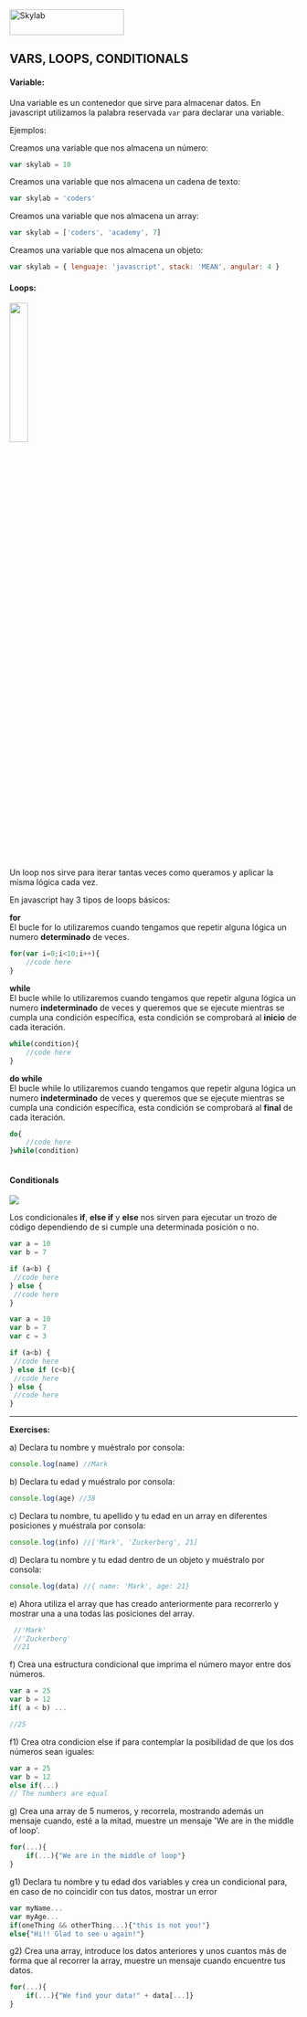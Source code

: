 <img src="http://www.skylabcoders.com/images/403/default.png" alt="Skylab" style="width:200px;height:45px;">

## VARS, LOOPS, CONDITIONALS

#### Variable:

Una variable es un contenedor que sirve para almacenar datos.
En javascript utilizamos la palabra reservada ``` var ``` para declarar una variable. 

Ejemplos:

Creamos una variable que nos almacena un número:
```javascript
var skylab = 10
```

Creamos una variable que nos almacena un cadena de texto:
```javascript
var skylab = 'coders'
```

Creamos una variable que nos almacena un array:
```javascript
var skylab = ['coders', 'academy', 7]
```

Creamos una variable que nos almacena un objeto:
```javascript
var skylab = { lenguaje: 'javascript', stack: 'MEAN', angular: 4 }
```

#### Loops:

<img src="http://3.bp.blogspot.com/-f6yRbQQ_lCU/VXaV3w5WEbI/AAAAAAAAAJI/0-czJApvhEc/s1600/C-For-Loop-Statement.jpg" style="width:25%;height:25%;">


Un loop nos sirve para iterar tantas veces como queramos y aplicar la misma lógica cada vez.

En javascript hay 3 tipos de loops básicos:

**for**  
El bucle for lo utilizaremos cuando tengamos que repetir alguna lógica un numero **determinado** de veces.
```javascript
for(var i=0;i<10;i++){
    //code here
}
```

**while**   
El bucle while lo utilizaremos cuando tengamos que repetir alguna lógica un numero **indeterminado** de veces y queremos que se ejecute mientras se cumpla una condición específica, esta condición se comprobará al **inicio** de cada iteración.

```javascript
while(condition){
    //code here
}
```

**do while**  
El bucle while lo utilizaremos cuando tengamos que repetir alguna lógica un numero **indeterminado** de veces y queremos que se ejecute mientras se cumpla una condición específica, esta condición se comprobará al **final** de cada iteración.
```javascript
do{
    //code here
}while(condition)
    
```


#### Conditionals
<img src="http://cess.nyu.edu/wp-content/uploads/2012/01/ifcond.jpg" >


Los condicionales **if**, **else if** y **else** nos sirven para ejecutar un trozo de código dependiendo de si cumple una determinada posición o no.

```javascript
var a = 10
var b = 7

if (a<b) {
 //code here
} else {
 //code here
}
```


```javascript
var a = 10
var b = 7
var c = 3

if (a<b) {
 //code here
} else if (c<b){
 //code here
} else {
 //code here
}
```

---

**Exercises:**

a) Declara tu nombre y muéstralo por consola: 

```javascript
console.log(name) //Mark
```

b) Declara tu edad y muéstralo por consola:

```javascript
console.log(age) //38
```

c) Declara tu nombre, tu apellido y tu edad en un array en diferentes posiciones y muéstrala por consola:

```javascript
console.log(info) //['Mark', 'Zuckerberg', 21]
```

d) Declara tu nombre y tu edad dentro de un objeto y muéstralo por consola:

```javascript
console.log(data) //{ name: 'Mark', age: 21}
```

e) Ahora utiliza el array que has creado anteriormente para recorrerlo y mostrar una a una todas las posiciones del array.

```javascript
 //'Mark'
 //'Zuckerberg'
 //21
```

f) Crea una estructura condicional que imprima el número mayor entre dos números.

```javascript
var a = 25
var b = 12
if( a < b) ...

//25
```

f1) Crea otra condicion else if para contemplar la posibilidad de que los dos números sean iguales:
```javascript
var a = 25
var b = 12
else if(...)
// The numbers are equal
```

g) Crea una array de 5 numeros, y recorrela, mostrando además un mensaje cuando, esté a la mitad, muestre un mensaje 'We are in the middle of loop'.
```javascript
for(...){
    if(...){"We are in the middle of loop"}
}
```

g1) Declara tu nombre y tu edad dos variables y crea un condicional para, en caso de no coincidir con tus datos, mostrar un error

```javascript
var myName...
var myAge...
if(oneThing && otherThing...){"this is not you!"}
else{"Hi!! Glad to see u again!"}
```

g2) Crea una array, introduce los datos anteriores y unos cuantos más de forma que al recorrer la array, muestre un mensaje cuando encuentre tus datos.

```javascript
for(...){
    if(...){"We find your data!" + data[...]}
}
```

